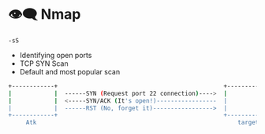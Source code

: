 # 👁️‍🗨️ Nmap

`-sS`  
- Identifying open ports  
- TCP SYN Scan
- Default and most popular scan
```bash
+------------+                                               +------------+
|            |  ------SYN (Request port 22 connection)---->  |            |
|            |  <-----SYN/ACK (It's open!)-----------------  |            |
|            |  ------RST (No, forget it)----------------->  |            |
+------------+                                               +------------+
     Atk                                                         target
```
